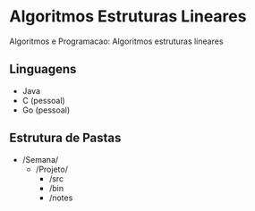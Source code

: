 # Algoritmos Estruturas Lineares
Algoritmos e Programacao: Algoritmos estruturas lineares

## Linguagens
* Java
* C (pessoal)
* Go (pessoal)

## Estrutura de Pastas
- /Semana/
    + /Projeto/
        - /src
        - /bin
        - /notes
